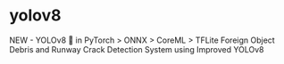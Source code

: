 # yolov8
NEW - YOLOv8 🚀 in PyTorch > ONNX > CoreML > TFLite
Foreign Object Debris and Runway Crack Detection System using Improved YOLOv8
